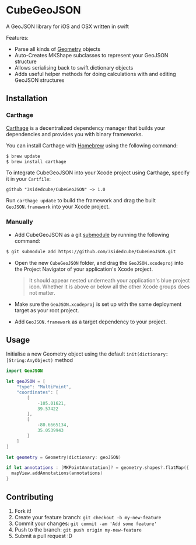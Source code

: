 # CubeGeoJSON

A GeoJSON library for iOS and OSX written in swift

Features:

- Parse all kinds of [Geometry](http://geojson.org/geojson-spec.html#geometry-objects) objects
- Auto-Creates MKShape subclasses to represent your GeoJSON structure
- Allows serialising back to swift dictionary objects
- Adds useful helper methods for doing calculations with and editing GeoJSON structures

## Installation

### Carthage

[Carthage](https://github.com/Carthage/Carthage) is a decentralized dependency manager that builds your dependencies and provides you with binary frameworks.

You can install Carthage with [Homebrew](http://brew.sh/) using the following command:

```bash
$ brew update
$ brew install carthage
```

To integrate CubeGeoJSON into your Xcode project using Carthage, specify it in your `Cartfile`:

```
github "3sidedcube/CubeGeoJSON" ~> 1.0
```

Run `carthage update` to build the framework and drag the built `GeoJSON.framework` into your Xcode project.

### Manually

- Add CubeGeoJSON as a git [submodule](http://git-scm.com/docs/git-submodule) by running the following command:

```bash
$ git submodule add https://github.com/3sidedcube/CubeGeoJSON.git
```

- Open the new `CubeGeoJSON` folder, and drag the `GeoJSON.xcodeproj` into the Project Navigator of your application's Xcode project.

    > It should appear nested underneath your application's blue project icon. Whether it is above or below all the other Xcode groups does not matter.

- Make sure the `GeoJSON.xcodeproj` is set up with the same deployment target as your root project.
- Add `GeoJSON.framework` as a target dependency to your project.

## Usage

Initialise a new Geometry object using the default `init(dictionary: [String:AnyObject)` method

```swift
import GeoJSON

let geoJSON = [
    "type": "MultiPoint",
    "coordinates": [
        [
            -105.01621,
            39.57422
        ],
        [
            -80.6665134,
            35.0539943
        ]
    ]
]

let geometry = Geometry(dictionary: geoJSON)

if let annotations : [MKPointAnnotation]? = geometry.shapes?.flatMap({ $0 as? MKPointAnnotation }) {
  mapView.addAnnotations(annotations)
}
```

## Contributing

1. Fork it!
2. Create your feature branch: `git checkout -b my-new-feature`
3. Commit your changes: `git commit -am 'Add some feature'`
4. Push to the branch: `git push origin my-new-feature`
5. Submit a pull request :D
